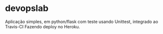 # devopslab
Aplicação simples, em python/flask com teste usando Unittest, integrado ao Travis-CI Fazendo deploy no Heroku.

